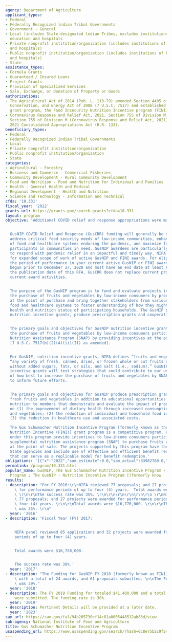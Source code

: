 ```yaml
---
agency: Department of Agriculture
applicant_types:
- Federal
- Federally Recognized lndian Tribal Governments
- Government - General
- Local (includes State-designated lndian Tribes, excludes institutions of higher
  education and hospitals
- Private nonprofit institution/organization (includes institutions of higher education
  and hospitals)
- Public nonprofit institution/organization (includes institutions of higher education
  and hospitals)
- State
assistance_types:
- Formula Grants
- Guaranteed / Insured Loans
- Project Grants
- Provision of Specialized Services
- Sale, Exchange, or Donation of Property or Goods
authorizations:
- The Agricultural Act of 2014 (Pub. L. 113-79) amended Section 4405 of the Food,
  Conservation, and Energy Act of 2008 (7 U.S.C. 7517) and established the competitive
  grant program, the Food Insecurity Nutrition Incentive program (FINI).
- Coronavirus Response and Relief Act, 2021, Section 755 of Division M, Additionally,
  Section 755 of Division M (Coronavirus Response and Relief Act, 2021) of the FY
  2021 Consolidated Appropriations Act (H.R. 133).
beneficiary_types:
- Federal
- Federally Recognized Indian Tribal Governments
- Local
- Private nonprofit institution/organization
- Public nonprofit institution/organization
- State
categories:
- Agricultural - Forestry
- Business and Commerce - Commercial Fisheries
- Community Development - Rural Community Development
- Food and Nutrition - Food and Nutrition for Individual and Families
- Health - General Health and Medical
- Regional Development - Health and Nutrition
- Science and Technology - Information and Technical
cfda: '10.331'
fiscal_year: '2022'
grants_url: https://grants.gov/search-grants?cfda=10.331
layout: program
objective: 'Additional COVID relief and response appropriations were made to GusNIP.


  GusNIP COVID Relief and Response (GusCRR) funding will generally be directed to
  address critical food security needs of low-income communities, enhancing the resilience
  of food and healthcare systems enduring the pandemic, and maximize funds reaching
  participants in communities in need. GusNIP awardees are particularly well positioned
  to respond with pandemic relief in an impactful and timely way. NIFA requests applications
  for expanded scope of work of active GusNIP and FINI awards. For eligibility purposes,
  the period of performance in your current active GusNIP or FINI award must have
  begun prior to December 27, 2020 and must have an end date at least 90 days after
  the publication date of this RFA. GusCRR does not replace current programming or
  current award activities.


  The purpose of the GusNIP program is to fund and evaluate projects intended to increase
  the purchase of fruits and vegetables by low-income consumers by providing incentives
  at the point of purchase and bring together stakeholders from various parts of the
  food and healthcare systems to foster understanding of how they might improve the
  health and nutrition status of participating households. The GusNIP program includes
  nutrition incentive grants, produce prescription grants and cooperative agreements.


  The primary goals and objectives for GusNIP nutrition incentive grants are to “increase
  the purchase of fruits and vegetables by low-income consumers participating in  Supplemental
  Nutrition Assistance Program (SNAP) by providing incentives at the point of purchase”
  [7 U.S.C. 7517(b)(2)(A)(ii)(II) as amended].


  For GusNIP, nutrition incentive grants, NIFA defines “fruits and vegetables” as
  “any variety of fresh, canned, dried, or frozen whole or cut fruits and vegetables
  without added sugars, fats, or oils, and salt (i.e., sodium).” GusNIP nutrition
  incentive grants will test strategies that could contribute to our understanding
  of how best to increase the purchase of fruits and vegetables by SNAP participants
  to inform future efforts.


  The primary goals and objectives for GusNIP produce prescription grants are to prescribe
  fresh fruits and vegetables in addition to educational opportunities relating to
  nutrition to members that demonstrate and evaluate the impact of produce prescriptions
  on (1) the improvement of dietary health through increased consumption of fruits
  and vegetables; (2) the reduction of individual and household food insecurity; and
  (3) the reduction in healthcare use and associated costs.

  The Gus Schumacher Nutrition Incentive Program [formerly known as the Food Insecurity
  Nutrition Incentive (FINI)] grant program is a competitive program. Projects funded
  under this program provide incentives to low-income consumers participating in the
  supplemental nutrition assistance program (SNAP) to purchase fruits and vegetables
  at the point of sale. The projects supported by this program have the support of
  State agencies and include use of effective and efficient benefit redemption technologies
  that can serve as a replicable model for benefit redemption.'
obligations: '[{"x":"2022","sam_estimate":0.0,"sam_actual":33982780.0,"usa_spending_actual":80053952.46},{"x":"2023","sam_estimate":48583360.0,"sam_actual":0.0,"usa_spending_actual":56052539.83},{"x":"2024","sam_estimate":0.0,"sam_actual":0.0,"usa_spending_actual":47000573.36}]'
permalink: /program/10.331.html
popular_name: GusNIP, The Gus Schumacher Nutrition Incentive Program - Produce Prescription
  Program ; The GusNIP - Nutrition Incentive Program [(formerly know
results:
- description: "For FY 2016:\r\nNIFA reviewed 77 proposals; and 27 projects were awarded\
    \ for performance periods of up to four (4) years.  Total awards were $16.8 million.\
    \ \r\n\r\nThe success rate was 35%. \r\n\r\n\r\n\r\n\r\n\r\n \r\nNIFA panel reviewed\
    \ 77 proposals; and 27 projects were awarded for performance periods of up to\
    \ four (4) years. \r\n\r\nTotal awards were $16,776,000. \r\n\r\nThe success rate\
    \ was 35%. \r\n"
  year: '2016'
- description: 'Fiscal Year (FY) 2017:


    NIFA panel reviewed 85 applications and 32 projects were awarded for performance
    periods of up to four (4) years.


    Total awards were $16,758,000.


    The success rate was 38%.'
  year: '2017'
- description: "The Funding for GusNIP FY 2018 (formerly known as FINI) was $21,015,000\
    \ with a total of 24 awards, and 61 proposals submitted. \n\nThe Funding rate\
    \ was 39%."
  year: '2018'
- description: The FY 2019 Funding for totaled $41,400,000 and a total of 70 projects
    were submitted. The funding rate is 30%.
  year: '2019'
- description: Pertinent Details will be provided at a later date.
  year: '2023'
sam_url: https://sam.gov/fal/94b265730cf14c81a0005448512ab83d/view
sub-agency: National Institute of Food and Agriculture
title: Gus Schumacher Nutrition Incentive Program
usaspending_url: https://www.usaspending.gov/search/?hash=0c8e75b2c9f24251557d901b3e699379
---
```

